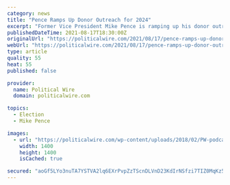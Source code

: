 ```yaml
---
category: news
title: "Pence Ramps Up Donor Outreach for 2024"
excerpt: "Former Vice President Mike Pence is ramping up his donor outreach as he weighs a 2024 White House bid. Pence held a donor retreat late last week benefiting his newly formed nonprofit group, Advancing American Freedom,"
publishedDateTime: 2021-08-17T18:30:00Z
originalUrl: "https://politicalwire.com/2021/08/17/pence-ramps-up-donor-outreach-for-2024/"
webUrl: "https://politicalwire.com/2021/08/17/pence-ramps-up-donor-outreach-for-2024/"
type: article
quality: 55
heat: 55
published: false

provider:
  name: Political Wire
  domain: politicalwire.com

topics:
  - Election
  - Mike Pence

images:
  - url: "https://politicalwire.com/wp-content/uploads/2018/02/PW-podcast-logo.jpg"
    width: 1400
    height: 1400
    isCached: true

secured: "aoGf5LYo3nuTA7YSTVA2lq6EXrPvpZzTScnDLVnD23KdIrNSfzi7TIZ0MqKz57uop6g5FQQKu3cYa/mZOOE9vRC6Wzl3ZCajmPPqvEq2BMbZ3OVvV4xucTcnHDM7+Pqk0/rZkKfCYv4Pxn7CZcSD5agck2HQiYk9wLmWNrHFoB1vCT2KVz9YdCuk1XKWPuZvSkTz3sgY/vqOa2Q9A930+TijGgCUYXtK0VR8jtYIGLOmWmpFOJ5ZBBLPcqFQEC7lXgOC3ywSXHKy3unK4m71fZDL0W1uGdXQQaC4+QhsBY5e3a68NY+jW8zjZkAjBSw2BzfI4g0YhMuSNwgMY+RCva48AMf5/Foy0boP7VItKQY=;vflznOV8bEcb6rOv2BDvDQ=="
---
```


